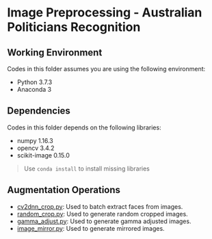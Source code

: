 # Image Preprocessing - Australian Politicians Recognition
## Working Environment
Codes in this folder assumes you are using the following environment:

- Python 3.7.3
- Anaconda 3
## Dependencies
Codes in this folder depends on the following libraries:

- numpy 1.16.3
- opencv  3.4.2
- scikit-image 0.15.0
> Use `conda install` to install missing libraries
## Augmentation Operations
- [cv2dnn_crop.py](https://github.com/HanwenZheng/PoliticiansAU_Recognition/blob/master/Image_Preprocessing/cv2dnn_crop.py "cv2dnn_crop.py"): Used to batch extract faces from images.
- [random_crop.py](https://github.com/HanwenZheng/PoliticiansAU_Recognition/blob/master/Image_Preprocessing/random_crop.py "random_crop.py"): Used to generate random cropped images.
- [gamma_adjust.py](https://github.com/HanwenZheng/PoliticiansAU_Recognition/blob/master/Image_Preprocessing/gamma_adjust.py "gamma_adjust.py"): Used to generate gamma adjusted images.
- [image_mirror.py](https://github.com/HanwenZheng/PoliticiansAU_Recognition/blob/master/Image_Preprocessing/image_mirror.py "image_mirror.py"): Used to generate mirrored images.
